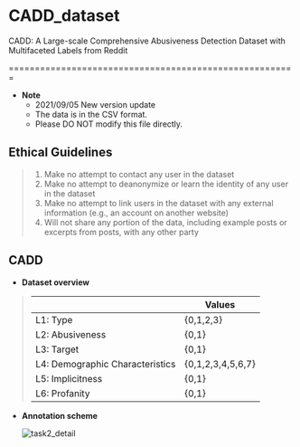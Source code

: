 # CADD_dataset
CADD: A Large-scale Comprehensive Abusiveness Detection Dataset with Multifaceted Labels from Reddit

=======================================================

* __Note__
  * 2021/09/05 New version update
  * The data is in the CSV format.
  * Please DO NOT modify this file directly.

## Ethical Guidelines
>1. Make no attempt to contact any user in the dataset
>2. Make no attempt to deanonymize or learn the identity of any user in the dataset
>3. Make no attempt to link users in the dataset with any external information (e.g., an account on another website)
>4. Will not share any portion of the data, including example posts or excerpts from posts, with any other party


## CADD
* __Dataset overview__

>|                                 | Values            |
>|---------------------------------|-------------------|
>| L1: Type                        | {0,1,2,3}         |
>| L2: Abusiveness                 | {0,1}             |
>| L3: Target                      | {0,1}             |
>| L4: Demographic Characteristics | {0,1,2,3,4,5,6,7} |
>| L5: Implicitness                | {0,1}             |
>| L6: Profanity                   | {0,1}             |


* __Annotation scheme__

  ![task2_detail](https://user-images.githubusercontent.com/40844310/132124971-68b48ac4-a69d-41a6-accf-c9a8ed7bba46.png)



